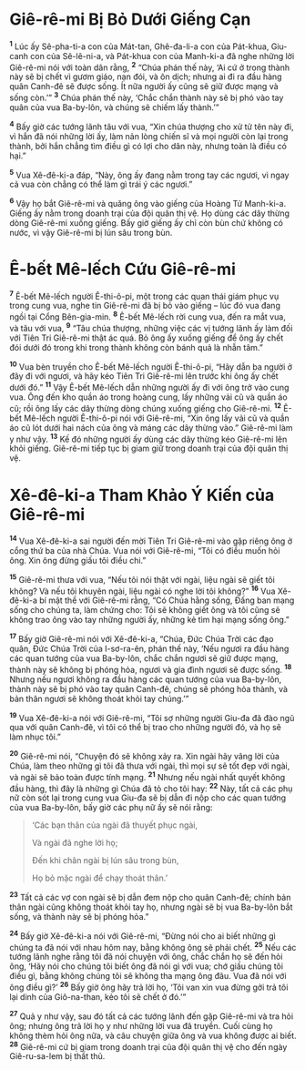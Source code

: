 # Giê-rê-mi Bị Bỏ Dưới Giếng Cạn

<sup><b>1</b></sup> Lúc ấy Sê-pha-ti-a con của Mát-tan, Ghê-đa-li-a con của Pát-khua, Giu-canh con của Sê-lê-ni-a, và Pát-khua con của Manh-ki-a đã nghe những lời Giê-rê-mi nói với toàn dân rằng, <sup><b>2</b></sup> “Chúa phán thế này, ‘Ai cứ ở trong thành này sẽ bị chết vì gươm giáo, nạn đói, và ôn dịch; nhưng ai đi ra đầu hàng quân Canh-đê sẽ được sống. Ít nữa người ấy cũng sẽ giữ được mạng và sống còn.’” <sup><b>3</b></sup> Chúa phán thế này, ‘Chắc chắn thành này sẽ bị phó vào tay quân của vua Ba-by-lôn, và chúng sẽ chiếm lấy thành.’”

<sup><b>4</b></sup> Bấy giờ các tướng lãnh tâu với vua, “Xin chúa thượng cho xử tử tên này đi, vì hắn đã nói những lời ấy, làm nản lòng chiến sĩ và mọi người còn lại trong thành, bởi hắn chẳng tìm điều gì có lợi cho dân này, nhưng toàn là điều có hại.”

<sup><b>5</b></sup> Vua Xê-đê-ki-a đáp, “Này, ông ấy đang nằm trong tay các ngươi, vì ngay cả vua còn chẳng có thể làm gì trái ý các ngươi.”

<sup><b>6</b></sup> Vậy họ bắt Giê-rê-mi và quăng ông vào giếng của Hoàng Tử Manh-ki-a. Giếng ấy nằm trong doanh trại của đội quân thị vệ. Họ dùng các dây thừng dòng Giê-rê-mi xuống giếng. Bấy giờ giếng ấy chỉ còn bùn chứ không có nước, vì vậy Giê-rê-mi bị lún sâu trong bùn.

# Ê-bết Mê-lếch Cứu Giê-rê-mi

<sup><b>7</b></sup> Ê-bết Mê-lếch người Ê-thi-ô-pi, một trong các quan thái giám phục vụ trong cung vua, nghe tin Giê-rê-mi đã bị bỏ vào giếng – lúc đó vua đang ngồi tại Cổng Bên-gia-min. <sup><b>8</b></sup> Ê-bết Mê-lếch rời cung vua, đến ra mắt vua, và tâu với vua, <sup><b>9</b></sup> “Tâu chúa thượng, những việc các vị tướng lãnh ấy làm đối với Tiên Tri Giê-rê-mi thật ác quá. Bỏ ông ấy xuống giếng để ông ấy chết đói dưới đó trong khi trong thành không còn bánh quả là nhẫn tâm.”

<sup><b>10</b></sup> Vua bèn truyền cho Ê-bết Mê-lếch người Ê-thi-ô-pi, “Hãy dẫn ba người ở đây đi với ngươi, và hãy kéo Tiên Tri Giê-rê-mi lên trước khi ông ấy chết dưới đó.” <sup><b>11</b></sup> Vậy Ê-bết Mê-lếch dẫn những người ấy đi với ông trở vào cung vua. Ông đến kho quần áo trong hoàng cung, lấy những vải cũ và quần áo cũ; rồi ông lấy các dây thừng dòng chúng xuống giếng cho Giê-rê-mi. <sup><b>12</b></sup> Ê-bết Mê-lếch người Ê-thi-ô-pi nói với Giê-rê-mi, “Xin ông lấy vải cũ và quần áo cũ lót dưới hai nách của ông và máng các dây thừng vào.” Giê-rê-mi làm y như vậy. <sup><b>13</b></sup> Kế đó những người ấy dùng các dây thừng kéo Giê-rê-mi lên khỏi giếng. Giê-rê-mi tiếp tục bị giam giữ trong doanh trại của đội quân thị vệ.

# Xê-đê-ki-a Tham Khảo Ý Kiến của Giê-rê-mi

<sup><b>14</b></sup> Vua Xê-đê-ki-a sai người đến mời Tiên Tri Giê-rê-mi vào gặp riêng ông ở cổng thứ ba của nhà Chúa. Vua nói với Giê-rê-mi, “Tôi có điều muốn hỏi ông. Xin ông đừng giấu tôi điều chi.”

<sup><b>15</b></sup> Giê-rê-mi thưa với vua, “Nếu tôi nói thật với ngài, liệu ngài sẽ giết tôi không? Và nếu tôi khuyên ngài, liệu ngài có nghe lời tôi không?” <sup><b>16</b></sup> Vua Xê-đê-ki-a bí mật thề với Giê-rê-mi rằng, “Có Chúa hằng sống, Ðấng ban mạng sống cho chúng ta, làm chứng cho: Tôi sẽ không giết ông và tôi cũng sẽ không trao ông vào tay những người ấy, những kẻ tìm hại mạng sống ông.”

<sup><b>17</b></sup> Bấy giờ Giê-rê-mi nói với Xê-đê-ki-a, “Chúa, Ðức Chúa Trời các đạo quân, Ðức Chúa Trời của I-sơ-ra-ên, phán thế này, ‘Nếu ngươi ra đầu hàng các quan tướng của vua Ba-by-lôn, chắc chắn ngươi sẽ giữ được mạng, thành này sẽ không bị phóng hỏa, ngươi và gia đình ngươi sẽ được sống. <sup><b>18</b></sup> Nhưng nếu ngươi không ra đầu hàng các quan tướng của vua Ba-by-lôn, thành này sẽ bị phó vào tay quân Canh-đê, chúng sẽ phóng hỏa thành, và bản thân ngươi sẽ không thoát khỏi tay chúng.’”

<sup><b>19</b></sup> Vua Xê-đê-ki-a nói với Giê-rê-mi, “Tôi sợ những người Giu-đa đã đào ngũ qua với quân Canh-đê, vì tôi có thể bị trao cho những người đó, và họ sẽ làm nhục tôi.”

<sup><b>20</b></sup> Giê-rê-mi nói, “Chuyện đó sẽ không xảy ra. Xin ngài hãy vâng lời của Chúa, làm theo những gì tôi đã thưa với ngài, thì mọi sự sẽ tốt đẹp với ngài, và ngài sẽ bảo toàn được tính mạng. <sup><b>21</b></sup> Nhưng nếu ngài nhất quyết không đầu hàng, thì đây là những gì Chúa đã tỏ cho tôi hay: <sup><b>22</b></sup> Này, tất cả các phụ nữ còn sót lại trong cung vua Giu-đa sẽ bị dẫn đi nộp cho các quan tướng của vua Ba-by-lôn, bấy giờ các phụ nữ ấy sẽ nói rằng:

> ‘Các bạn thân của ngài đã thuyết phục ngài,
>
> Và ngài đã nghe lời họ;
>
> Ðến khi chân ngài bị lún sâu trong bùn,
>
> Họ bỏ mặc ngài để chạy thoát thân.’

<sup><b>23</b></sup> Tất cả các vợ con ngài sẽ bị dẫn đem nộp cho quân Canh-đê; chính bản thân ngài cũng không thoát khỏi tay họ, nhưng ngài sẽ bị vua Ba-by-lôn bắt sống, và thành này sẽ bị phóng hỏa.”

<sup><b>24</b></sup> Bấy giờ Xê-đê-ki-a nói với Giê-rê-mi, “Ðừng nói cho ai biết những gì chúng ta đã nói với nhau hôm nay, bằng không ông sẽ phải chết. <sup><b>25</b></sup> Nếu các tướng lãnh nghe rằng tôi đã nói chuyện với ông, chắc chắn họ sẽ đến hỏi ông, ‘Hãy nói cho chúng tôi biết ông đã nói gì với vua; chớ giấu chúng tôi điều gì, bằng không chúng tôi sẽ không tha mạng ông đâu. Vua đã nói với ông điều gì?’ <sup><b>26</b></sup> Bấy giờ ông hãy trả lời họ, ‘Tôi van xin vua đừng gởi trả tôi lại dinh của Giô-na-than, kẻo tôi sẽ chết ở đó.’”

<sup><b>27</b></sup> Quả y như vậy, sau đó tất cả các tướng lãnh đến gặp Giê-rê-mi và tra hỏi ông; nhưng ông trả lời họ y như những lời vua đã truyền. Cuối cùng họ không thèm hỏi ông nữa, và câu chuyện giữa ông và vua không được ai biết. <sup><b>28</b></sup> Giê-rê-mi cứ bị giam trong doanh trại của đội quân thị vệ cho đến ngày Giê-ru-sa-lem bị thất thủ.
